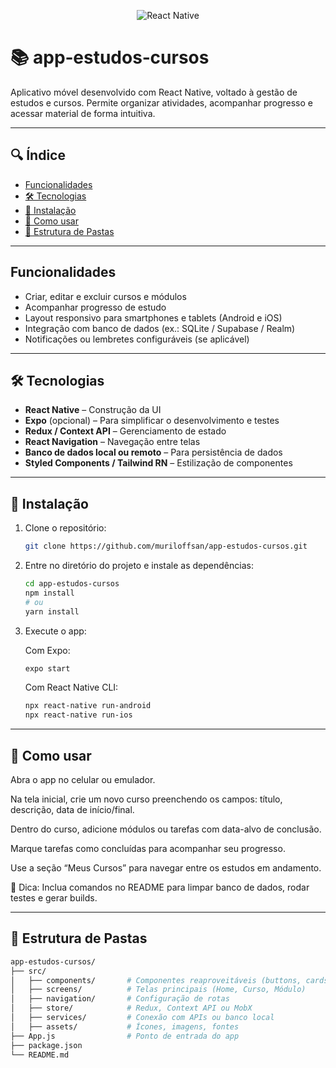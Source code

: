 <p align="center">
  <img src="https://img.shields.io/badge/React%20Native-app--estudos--cursos-61DBFB?style=for-the-badge&logo=react" alt="React Native" />
</p>

# 📚 app‑estudos‑cursos

Aplicativo móvel desenvolvido com React Native, voltado à gestão de estudos e cursos. Permite organizar atividades, acompanhar progresso e acessar material de forma intuitiva.

---

## 🔍 Índice

- [Funcionalidades](#funcionalidades)  
- [🛠️ Tecnologias](#tecnologias)  
- [🎯 Instalação](#instalação)  
- [🚀 Como usar](#🚀-como-usar)  
- [📁 Estrutura de Pastas](#📁-estrutura-de-pastas)  

---

## Funcionalidades

- Criar, editar e excluir cursos e módulos  
- Acompanhar progresso de estudo  
- Layout responsivo para smartphones e tablets (Android e iOS)  
- Integração com banco de dados (ex.: SQLite / Supabase / Realm)  
- Notificações ou lembretes configuráveis (se aplicável)

---

## 🛠️ Tecnologias

- **React Native** – Construção da UI  
- **Expo** (opcional) – Para simplificar o desenvolvimento e testes  
- **Redux / Context API** – Gerenciamento de estado  
- **React Navigation** – Navegação entre telas  
- **Banco de dados local ou remoto** – Para persistência de dados  
- **Styled Components / Tailwind RN** – Estilização de componentes

---

## 🎯 Instalação

1. Clone o repositório:

   ```bash
   git clone https://github.com/muriloffsan/app-estudos-cursos.git

2. Entre no diretório do projeto e instale as dependências:

    ```bash
    cd app-estudos-cursos
    npm install
    # ou
    yarn install
    ```

3. Execute o app:

    Com Expo:
      ```bash
      expo start
      ```
    Com React Native CLI:
      ```bash
      npx react-native run-android
      npx react-native run-ios
      ```

---

## 🚀 Como usar
Abra o app no celular ou emulador.

Na tela inicial, crie um novo curso preenchendo os campos: título, descrição, data de início/final.

Dentro do curso, adicione módulos ou tarefas com data-alvo de conclusão.

Marque tarefas como concluídas para acompanhar seu progresso.

Use a seção “Meus Cursos” para navegar entre os estudos em andamento.

📌 Dica: Inclua comandos no README para limpar banco de dados, rodar testes e gerar builds.

---

## 📁 Estrutura de Pastas
```bash
app-estudos-cursos/
├── src/
│   ├── components/       # Componentes reaproveitáveis (buttons, cards, inputs)
│   ├── screens/          # Telas principais (Home, Curso, Módulo)
│   ├── navigation/       # Configuração de rotas
│   ├── store/            # Redux, Context API ou MobX
│   ├── services/         # Conexão com APIs ou banco local
│   ├── assets/           # Ícones, imagens, fontes
├── App.js                # Ponto de entrada do app
├── package.json
└── README.md
```
